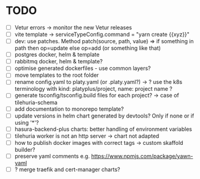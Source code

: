 # TODO

- [ ] Vetur errors -> monitor the new Vetur releases
- [ ] vite template -> serviceTypeConfig.command = "yarn create {{xyz}}"
- [ ] dev: use patches. Method patch(source, path, value) => if something in path then op=update else op=add (or something like that)
- [ ] postgres docker, helm & template
- [ ] rabbitmq docker, helm & template?
- [ ] optimise generated dockerfiles - use common layers?
- [ ] move templates to the root folder
- [ ] rename config.yaml to platy.yaml (or .platy.yaml?) -> ? use the k8s terminology with kind: platyplus/project, name: project name ?
- [ ] generate tsconfig/tsconfig.build files for each project? -> case of tilehuria-schema
- [ ] add documentation to monorepo template?
- [ ] update versions in helm chart generated by devtools? Only if none or if using '\*'?
- [ ] hasura-backend-plus charts: better handling of environment variables
- [ ] tilehuria worker is not an http server -> chart not adapted
- [ ] how to publish docker images with correct tags -> custom skaffold builder?
- [ ] preserve yaml comments e.g. https://www.npmjs.com/package/yawn-yaml
- [ ] ? merge traefik and cert-manager charts?
